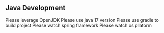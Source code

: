 ## Java Development
Please leverage OpenJDK
Please use java 17 version
Please use gradle to build project
Please watch spring framework
Please watch os pllatorm